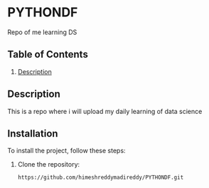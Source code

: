 # PYTHONDF

Repo of me learning DS

## Table of Contents
1. [Description](#description)


## Description

This is a repo where i will upload my daily learning of data science

## Installation

To install the project, follow these steps:

1. Clone the repository:
    ```bash
    https://github.com/himeshreddymadireddy/PYTHONDF.git
    ```
